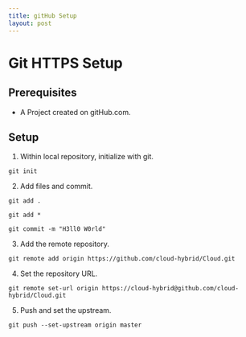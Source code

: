 ```yaml
---
title: gitHub Setup
layout: post
---
```


# Git HTTPS Setup

## Prerequisites

- A Project created on gitHub.com.

## Setup

1. Within local repository, initialize with git.

```
git init
```

2. Add files and commit.

```
git add .

git add *

git commit -m "H3ll0 W0rld"

```

3. Add the remote repository.

```
git remote add origin https://github.com/cloud-hybrid/Cloud.git
```

4. Set the repository URL.

```
git remote set-url origin https://cloud-hybrid@github.com/cloud-hybrid/Cloud.git
```

5. Push and set the upstream.

```
git push --set-upstream origin master
```
